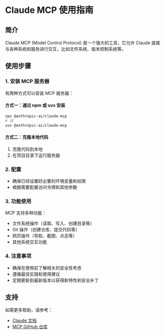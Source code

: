 # Claude MCP 使用指南

## 简介
Claude MCP (Model Control Protocol) 是一个强大的工具，它允许 Claude 直接与各种系统和服务进行交互，比如文件系统、版本控制系统等。

## 使用步骤

### 1. 安装 MCP 服务器
有两种方式可以安装 MCP 服务器：

#### 方式一：通过 npm 或 uvx 安装
```bash
npx @anthropic-ai/claude-mcp
# 或
uvx @anthropic-ai/claude-mcp
```

#### 方式二：克隆本地代码
1. 克隆代码到本地
2. 在项目目录下运行服务器

### 2. 配置
- 确保已经设置好必要的环境变量和权限
- 根据需要配置访问令牌和其他参数

### 3. 功能使用
MCP 支持多种功能：
- 文件系统操作（读取、写入、创建目录等）
- Git 操作（创建仓库、提交代码等）
- 网页操作（导航、截图、点击等）
- 其他系统交互功能

### 4. 注意事项
- 确保在使用前了解相关的安全性考虑
- 遵循最佳实践和使用建议
- 定期更新到最新版本以获得新特性和安全补丁

## 支持
如需更多帮助，请参考：
- [Claude 文档](https://docs.anthropic.com/)
- [MCP GitHub 仓库](https://github.com/anthropics/claude-mcp)
